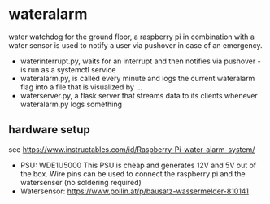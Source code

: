 # wateralarm
water watchdog for the ground floor,
a raspberry pi in combination with a water sensor is used to notify a user via pushover in case of an emergency.
* waterinterrupt.py, waits for an interrupt and then notifies via pushover - is run as a systemctl service
* wateralarm.py, is called every minute and logs the current wateralarm flag into a file that is visualized by ...
* waterserver.py, a flask server that streams data to its clients whenever wateralarm.py logs something

## hardware setup
see https://www.instructables.com/id/Raspberry-Pi-water-alarm-system/

* PSU: WDE1U5000
  This PSU is cheap and generates 12V and 5V out of the box. Wire pins can be used to connect the raspberry pi and the watersenser (no soldering required)
* Watersensor: https://www.pollin.at/p/bausatz-wassermelder-810141

